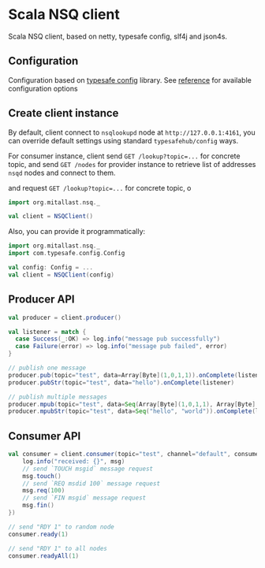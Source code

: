 # Scala NSQ client

Scala NSQ client, based on netty, typesafe config, slf4j and json4s.

## Configuration

Configuration based on [typesafe config](https://github.com/typesafehub/config) library.
See [reference](https://github.com/mitallast/scala-nsq/blob/master/src/main/resources/reference.conf) 
for available configuration options

## Create client instance

By default, client connect to `nsqlookupd` node at `http://127.0.0.1:4161`, you can override 
default settings using standard `typesafehub/config` ways.

For consumer instance, client send `GET /lookup?topic=...` for concrete topic, and
send `GET /nodes` for provider instance to retrieve list of addresses `nsqd` nodes and connect to them.

and request `GET /lookup?topic=...`
for concrete topic, o

```scala
import org.mitallast.nsq._

val client = NSQClient()
```



Also, you can provide it programmatically:

```scala
import org.mitallast.nsq._
import com.typesafe.config.Config

val config: Config = ...
val client = NSQClient(config)
```

## Producer API

```scala
val producer = client.producer()

val listener = match {
  case Success(_:OK) => log.info("message pub successfully")
  case Failure(error) => log.info("message pub failed", error)
}

// publish one message 
producer.pub(topic="test", data=Array[Byte](1,0,1,1)).onComplete(listener)
producer.pubStr(topic="test", data="hello").onComplete(listener)

// publish multiple messages
producer.mpub(topic="test", data=Seq(Array[Byte](1,0,1,1), Array[Byte](1,0,1,1))).onComplete(listener)
producer.mpubStr(topic="test", data=Seq("hello", "world")).onComplete(listener)
```


## Consumer API

```scala
val consumer = client.consumer(topic="test", channel="default", consumer= message => {
    log.info("received: {}", msg)
    // send `TOUCH msgid` message request 
    msg.touch() 
    // send `REQ msdid 100` message request
    msg.req(100)
    // send `FIN msgid` message request
    msg.fin()
})

// send "RDY 1" to random node
consumer.ready(1) 

// send "RDY 1" to all nodes
consumer.readyAll(1)
```
